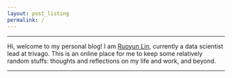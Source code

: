 ```yaml
---
layout: post_listing
permalink: /
---
```


----
Hi, welcome to my personal blog! I am [Ruoyun Lin](https://ruoyunlin.github.io/about), currently a data scientist lead at trivago. This is an online place for me to keep some relatively random stuffs: thoughts and reflections on my life and work, and beyond.

----



